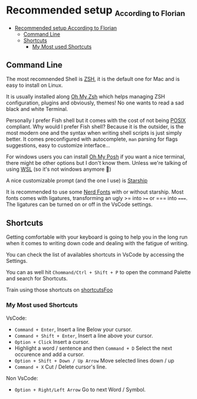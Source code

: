 # Recommended setup <small><sub>According to Florian</sub></small>

- [Recommended setup According to Florian](#recommended-setup-according-to-florian)
  - [Command Line](#command-line)
  - [Shortcuts](#shortcuts)
    - [My Most used Shortcuts](#my-most-used-shortcuts)

## Command Line

The most recomnended Shell is [ZSH](https://zsh.sourceforge.io/), it is the default one for Mac and is easy to install on Linux.

It is usually installed along [Oh My Zsh](https://ohmyz.sh/) which helps managing ZSH configuration, plugins and obviously, themes! No one wants to read a sad black and white Terminal.

Personally I prefer Fish shell but it comes with the cost of not being [POSIX](https://en.wikipedia.org/wiki/POSIX) compliant.
Why would I prefer Fish shell? Because it is the outsider, is the most modern one and the syntax when writing shell scripts is just simply better.
It comes preconfigured with autocomplete, `man` parsing for flags suggestions, easy to customize interface...

For windows users you can install [Oh My Posh](https://ohmyposh.dev/) if you want a nice terminal, there might be other options but I don't know them. Unless we're talking of using [WSL](https://learn.microsoft.com/en-us/windows/wsl/install) (so it's not windows anymore 👀)

A nice customizable prompt (and the one I use) is [Starship](https://starship.rs/)

It is recommended to use some [Nerd Fonts](https://www.nerdfonts.com/) with or without starship.
Most fonts comes with ligatures, transforming an ugly >= into `>=` or === into `===`. The ligatures can be turned on or off in the VsCode settings.

## Shortcuts

Getting comfortable with your keyboard is going to help you in the long run when it comes to writing down code and dealing with the fatigue of writing.

You can check the list of availables shortcuts in VsCode by accessing the Settings.

You can as well hit `Chommand/Ctrl + Shift + P` to open the command Palette and search for Shortcuts.

Train using those shortcuts on [shortcutsFoo](shortcutfoo.com/)

### My Most used Shortcuts

VsCode:

- `Command + Enter`, Insert a line Below your cursor.
- `Command + Shift + Enter`, Insert a line above your cursor.
- `Option + Click` Insert a cursor.
- Highlight a word / sentence and then `Command + D` Select the next occurence and add a cursor.
- `Option + Shift + Down / Up Arrow` Move selected lines down / up
- `Command + X` Cut / Delete cursor's line.

Non VsCode:

- `Option + Right/Left Arrow` Go to next Word / Symbol.
